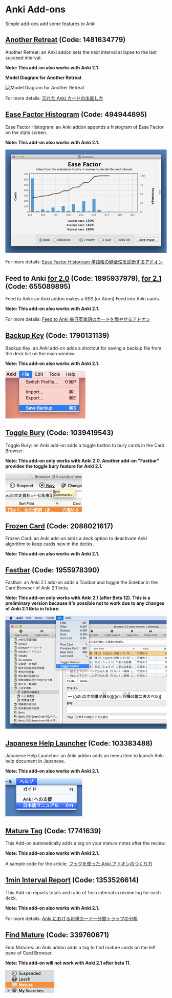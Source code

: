 # Anki Add-ons

Simple add-ons add some features to Anki.

## [Another Retreat](https://ankiweb.net/shared/info/1481634779) (Code: 1481634779)
Another Retreat: an Anki addon sets the next interval at lapse to the last succeed interval.

**Note: This add-on also works with Anki 2.1.**

**Model Diagram for Another Retreat**

![Model Diagram for Another Retreat](http://rs.luminousspice.com/images/Leitner_system.svg)

For more details: [忘れた Anki カードの出直し方](http://rs.luminousspice.com/anki-lapse-management/)

## [Ease Factor Histogram](https://ankiweb.net/shared/info/494944895) (Code: 494944895)
Ease Factor Histogram: an Anki addon appends a histogram of Ease Factor on the stats screen.

**Note: This add-on also works with Anki 2.1.**

![Ease Factor Histogram](screenshots/ease-factor-hard-en.png)

For more details: [Ease Factor Histogram 単語帳の健全性を診断するアドオン](http://rs.luminousspice.com/addon-ease-factor-histogram/)

## Feed to Anki [for 2.0](https://ankiweb.net/shared/info/1895937979) (Code: 1895937979), [for 2.1](https://ankiweb.net/shared/info/655089895) (Code: 655089895)
Feed to Anki: an Anki addon makes a RSS (or Atom) Feed into Anki cards.

**Note: This add-on also works with Anki 2.1.**

For more details: [Feed to Anki 毎日英単語のカードを増やせるアドオン](http://rs.luminousspice.com/addon-feed-to-anki-for-wotd/)

## [Backup Key](https://ankiweb.net/shared/info/1790131139) (Code: 1790131139)
Backup Key: an Anki add-on adds a shortcut for saving a backup file from the deck list on the main window.

**Note: This add-on also works with Anki 2.1.**

![Press Cmd/Ctrl+S or Select through the File menu](screenshots/backup_key.png)

## [Toggle Bury](https://ankiweb.net/shared/info/1039419543) (Code: 1039419543)
Toggle Bury: an Anki add-on adds a toggle button to bury cards in the Card Browser.

**Note: This add-on only works with Anki 2.0. Another add-on "Fastbar" provides the toggle bury feature for Anki 2.1.**

![Toggle Bury Button on the Card browser (Shortcut [Cmd/Ctrl+-])](toggle_bury.png)

## [Frozen Card](https://ankiweb.net/shared/info/2088021617) (Code: 2088021617)
Frozen Card: an Anki add-on adds a deck option to deactivate Anki algorithm to keep cards new in the decks.

**Note: This add-on also works with Anki 2.1.**

## [Fastbar](https://ankiweb.net/shared/info/1955978390) (Code: 1955978390)
Fastbar: an Anki 2.1 add-on adds a Toolbar and toggle the Sidebar in the Card Browser of Anki 2.1 beta.

**Note: This add-on only works with Anki 2.1 (after Beta 12). This is a  preliminary version because it's possible not to work due to any changes of Anki 2.1 Beta in future.**

![Farstbar adds a toolbar to the Card Browser](screenshots/fastbar.png)

## [Japanese Help Launcher](https://ankiweb.net/shared/info/103383488) (Code: 103383488)
Japanese Help Launcher: an Anki addon adds an menu item to launch Anki help document in Japanese.

**Note: This add-on also works with Anki 2.1.**

![select through the help menu](screenshots/ja_help.png)

## [Mature Tag](https://ankiweb.net/shared/info/17741639) (Code: 17741639)
This Add-on automatically adds a tag on your mature notes after the review.

**Note: This add-on also works with Anki 2.1.**

A sample code for the article: [フックを使った Anki アドオンのつくり方](http://rs.luminousspice.com/how_to_create_anki_add-ons/)

## [1min Interval Report](https://ankiweb.net/shared/info/1353526614) (Code: 1353526614)
This Add-on reports totals and ratio of 1min interval in review log for each deck.

**Note: This add-on also works with Anki 2.1.**

For more details: [Anki における新規カード一分間トラップの分析](http://rs.luminousspice.com/1min-trap-in-anki-learning/)

## [Find Mature](https://ankiweb.net/shared/info/339760671) (Code: 339760671)
Find Matures: an Anki addon adds a tag to find mature cards on the left pane of Card Browser.

**Note: This add-on will not work with Anki 2.1 after beta 11.**

![mature tag in the pane](screenshots/mature.png)

